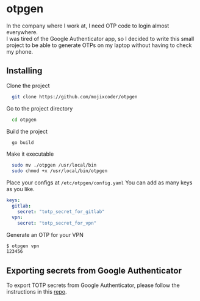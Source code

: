
# otpgen

In the company where I work at, I need OTP code to login almost everywhere.  
I was tired of the Google Authenticator app, so I decided to write this small project to be able to generate OTPs on my laptop without having to check my phone.


## Installing

Clone the project

```bash
  git clone https://github.com/mojixcoder/otpgen
```

Go to the project directory

```bash
  cd otpgen
```

Build the project

```bash
  go build
```

Make it executable

```bash
  sudo mv ./otpgen /usr/local/bin    
  sudo chmod +x /usr/local/bin/otpgen
```

Place your configs at `/etc/otpgen/config.yaml`
You can add as many keys as you like.

```yaml
keys:
  gitlab:
    secret: "totp_secret_for_gitlab"
  vpn:
    secret: "totp_secret_for_vpn"
```

Generate an OTP for your VPN
```bash
$ otpgen vpn
123456
```

## Exporting secrets from Google Authenticator 

To export TOTP secrets from Google Authenticator, please follow the instructions in this [repo](https://github.com/krissrex/google-authenticator-exporter).
